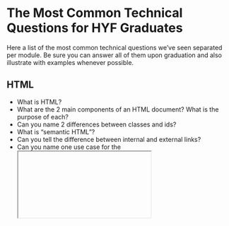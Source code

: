 # The Most Common Technical Questions for HYF Graduates

Here a list of the most common technical questions we’ve seen separated per module. Be sure you can answer all of them upon graduation and also illustrate with examples whenever possible.

## HTML

- What is HTML?<br>
- What are the 2 main components of an HTML document? What is the purpose of each?<br>
- Can you name 2 differences between classes and ids?<br>
- What is “semantic HTML”?<br>
- Can you tell the difference between internal and external links?<br>
- Can you name one use case for the <iframe /> tag?<br>
- What is the DOM?<br>

### Other HTML resources:
-[HTML5 Interview Questions and Answers](https://github.com/learning-zone/html-interview-questions)<br>

## CSS

- What is CSS?
- Name and explain the 3 different ways of injecting CSS into a HTML document.
- What is the meaning of the C (cascading) in CSS?
- Explain the “box model”.
- What is your favourite CSS framework and why?
- Give 2 reasons why you would use a CSS framework over custom CSS.
- What is flexbox?
- How do CSS variables work?
- What are pseudo-classes? Give 2 examples.
- How can you make a webpage “responsive”?

### Other CSS resources:
-[Front end Interview Questions](https://github.com/khan4019/front-end-Interview-Questions#css-basics-and-tricky-questions)<br>

## Javascript

- Using JavaScript, how do we insert text into an HTML \<div> element with an “id” of “target"?
- Name two ways of accessing “properties” on an object
- What is “asynchronicity” and what’s one way in JavaScript how we can introduce it into our application?
- What is AJAX?
- Can you tell the difference between Promises and await/async?
- How do Promises relate to callbacks?
- What are closures? What’s their purpose?
- What are the common methods to select DOM elements with?
- How does the event loop work?
- What is an anonymous function?
- What is the “window” object?
- How does form validation work?

### Other JS resources:

- [123-JavaScript-Interview-Questions](https://github.com/ganqqwerty/123-Essential-JavaScript-Interview-Questions)<br>
- [JavaScript Questions by Lydia Hallie](https://github.com/lydiahallie/javascript-questions)<br>


## Node.js

- What is REST?
- Describe the client-server model
- What is an API?
- Name some commonly used HTTP methods. What they are used for?
- In which data format is do client requests come?
- What’s an endpoint?
- How do you know if a web server is running?
- What is CORS?

## MySQL

- What is MySQL?
- Explain the difference between SQL and MySQL
- What is meant by “relational” database?
- Could you give an example of a database entity and how it could be expressed in a table?

## React

- What is React.js?
- Name 2 important core concepts within React.
- How does state management work within React?
- What is “component lifecycle”?
- How are click events handled?
- What is prop drilling?

## Graduation Project (Coming Soon!)
